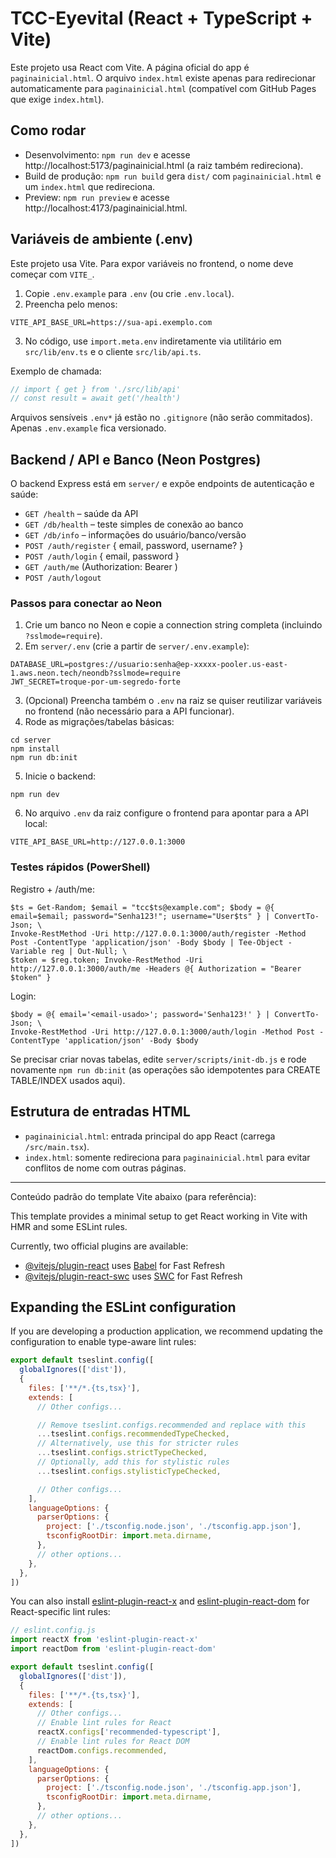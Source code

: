 # TCC-Eyevital (React + TypeScript + Vite)

Este projeto usa React com Vite. A página oficial do app é `paginainicial.html`. O arquivo `index.html` existe apenas para redirecionar automaticamente para `paginainicial.html` (compatível com GitHub Pages que exige `index.html`).

## Como rodar

- Desenvolvimento: `npm run dev` e acesse http://localhost:5173/paginainicial.html (a raiz também redireciona).
- Build de produção: `npm run build` gera `dist/` com `paginainicial.html` e um `index.html` que redireciona.
- Preview: `npm run preview` e acesse http://localhost:4173/paginainicial.html.

## Variáveis de ambiente (.env)

Este projeto usa Vite. Para expor variáveis no frontend, o nome deve começar com `VITE_`.

1. Copie `.env.example` para `.env` (ou crie `.env.local`).
2. Preencha pelo menos:

```
VITE_API_BASE_URL=https://sua-api.exemplo.com
```

3. No código, use `import.meta.env` indiretamente via utilitário em `src/lib/env.ts` e o cliente `src/lib/api.ts`.

Exemplo de chamada:

```ts
// import { get } from './src/lib/api'
// const result = await get('/health')
```

Arquivos sensíveis `.env*` já estão no `.gitignore` (não serão commitados). Apenas `.env.example` fica versionado.

## Backend / API e Banco (Neon Postgres)

O backend Express está em `server/` e expõe endpoints de autenticação e saúde:

- `GET /health` – saúde da API
- `GET /db/health` – teste simples de conexão ao banco
- `GET /db/info` – informações do usuário/banco/versão
- `POST /auth/register` { email, password, username? }
- `POST /auth/login` { email, password }
- `GET /auth/me` (Authorization: Bearer <token>)
- `POST /auth/logout`

### Passos para conectar ao Neon

1. Crie um banco no Neon e copie a connection string completa (incluindo `?sslmode=require`).
2. Em `server/.env` (crie a partir de `server/.env.example`):

```
DATABASE_URL=postgres://usuario:senha@ep-xxxxx-pooler.us-east-1.aws.neon.tech/neondb?sslmode=require
JWT_SECRET=troque-por-um-segredo-forte
```

3. (Opcional) Preencha também o `.env` na raiz se quiser reutilizar variáveis no frontend (não necessário para a API funcionar).
4. Rode as migrações/tabelas básicas:

```
cd server
npm install
npm run db:init
```

5. Inicie o backend:

```
npm run dev
```

6. No arquivo `.env` da raiz configure o frontend para apontar para a API local:

```
VITE_API_BASE_URL=http://127.0.0.1:3000
```

### Testes rápidos (PowerShell)

Registro + /auth/me:

```
$ts = Get-Random; $email = "tcc$ts@example.com"; $body = @{ email=$email; password="Senha123!"; username="User$ts" } | ConvertTo-Json; \
Invoke-RestMethod -Uri http://127.0.0.1:3000/auth/register -Method Post -ContentType 'application/json' -Body $body | Tee-Object -Variable reg | Out-Null; \
$token = $reg.token; Invoke-RestMethod -Uri http://127.0.0.1:3000/auth/me -Headers @{ Authorization = "Bearer $token" }
```

Login:

```
$body = @{ email='<email-usado>'; password='Senha123!' } | ConvertTo-Json; \
Invoke-RestMethod -Uri http://127.0.0.1:3000/auth/login -Method Post -ContentType 'application/json' -Body $body
```

Se precisar criar novas tabelas, edite `server/scripts/init-db.js` e rode novamente `npm run db:init` (as operações são idempotentes para CREATE TABLE/INDEX usados aqui).


## Estrutura de entradas HTML

- `paginainicial.html`: entrada principal do app React (carrega `/src/main.tsx`).
- `index.html`: somente redireciona para `paginainicial.html` para evitar conflitos de nome com outras páginas.

---

Conteúdo padrão do template Vite abaixo (para referência):

This template provides a minimal setup to get React working in Vite with HMR and some ESLint rules.

Currently, two official plugins are available:

- [@vitejs/plugin-react](https://github.com/vitejs/vite-plugin-react/blob/main/packages/plugin-react) uses [Babel](https://babeljs.io/) for Fast Refresh
- [@vitejs/plugin-react-swc](https://github.com/vitejs/vite-plugin-react/blob/main/packages/plugin-react-swc) uses [SWC](https://swc.rs/) for Fast Refresh

## Expanding the ESLint configuration

If you are developing a production application, we recommend updating the configuration to enable type-aware lint rules:

```js
export default tseslint.config([
  globalIgnores(['dist']),
  {
    files: ['**/*.{ts,tsx}'],
    extends: [
      // Other configs...

      // Remove tseslint.configs.recommended and replace with this
      ...tseslint.configs.recommendedTypeChecked,
      // Alternatively, use this for stricter rules
      ...tseslint.configs.strictTypeChecked,
      // Optionally, add this for stylistic rules
      ...tseslint.configs.stylisticTypeChecked,

      // Other configs...
    ],
    languageOptions: {
      parserOptions: {
        project: ['./tsconfig.node.json', './tsconfig.app.json'],
        tsconfigRootDir: import.meta.dirname,
      },
      // other options...
    },
  },
])
```

You can also install [eslint-plugin-react-x](https://github.com/Rel1cx/eslint-react/tree/main/packages/plugins/eslint-plugin-react-x) and [eslint-plugin-react-dom](https://github.com/Rel1cx/eslint-react/tree/main/packages/plugins/eslint-plugin-react-dom) for React-specific lint rules:

```js
// eslint.config.js
import reactX from 'eslint-plugin-react-x'
import reactDom from 'eslint-plugin-react-dom'

export default tseslint.config([
  globalIgnores(['dist']),
  {
    files: ['**/*.{ts,tsx}'],
    extends: [
      // Other configs...
      // Enable lint rules for React
      reactX.configs['recommended-typescript'],
      // Enable lint rules for React DOM
      reactDom.configs.recommended,
    ],
    languageOptions: {
      parserOptions: {
        project: ['./tsconfig.node.json', './tsconfig.app.json'],
        tsconfigRootDir: import.meta.dirname,
      },
      // other options...
    },
  },
])
```
